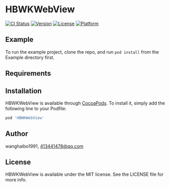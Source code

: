 # HBWKWebView

[![CI Status](https://img.shields.io/travis/wanghaibo1991/HBWKWebView.svg?style=flat)](https://travis-ci.org/wanghaibo1991/HBWKWebView)
[![Version](https://img.shields.io/cocoapods/v/HBWKWebView.svg?style=flat)](https://cocoapods.org/pods/HBWKWebView)
[![License](https://img.shields.io/cocoapods/l/HBWKWebView.svg?style=flat)](https://cocoapods.org/pods/HBWKWebView)
[![Platform](https://img.shields.io/cocoapods/p/HBWKWebView.svg?style=flat)](https://cocoapods.org/pods/HBWKWebView)

## Example

To run the example project, clone the repo, and run `pod install` from the Example directory first.

## Requirements

## Installation

HBWKWebView is available through [CocoaPods](https://cocoapods.org). To install
it, simply add the following line to your Podfile:

```ruby
pod 'HBWKWebView'
```

## Author

wanghaibo1991, 413441478@qq.com

## License

HBWKWebView is available under the MIT license. See the LICENSE file for more info.
